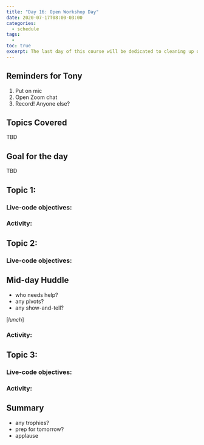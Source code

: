 ```yaml
---
title: "Day 16: Open Workshop Day"
date: 2020-07-17T08:00-03:00
categories:
  - schedule
tags:
  - 
toc: true
excerpt: The last day of this course will be dedicated to cleaning up our projects, working on the final assignment and preparing for PROJ 207
---
```

## Reminders for Tony
1. Put on mic
2. Open Zoom chat
3. Record! Anyone else?

## Topics Covered
TBD

## Goal for the day
TBD

## Topic 1:

### Live-code objectives:

### Activity: 

## Topic 2: 

### Live-code objectives:

## Mid-day Huddle
- who needs help?
- any pivots?
- any show-and-tell?

[*lunch*]

### Activity: 

## Topic 3:

### Live-code objectives:

### Activity: 

## Summary
- any trophies?
- prep for tomorrow?
- applause